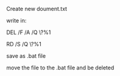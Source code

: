 Create new doument.txt

write in:

DEL /F /A /Q \\?\%1

RD /S /Q \\?\%1

save as .bat file

move the file to the .bat file and be deleted